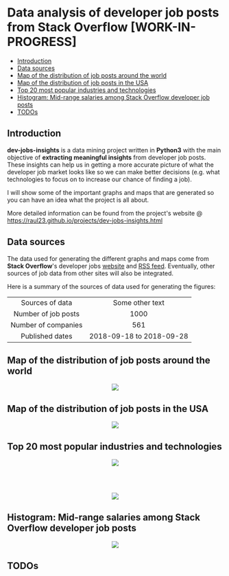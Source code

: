 # Data analysis of developer job posts from Stack Overflow [WORK-IN-PROGRESS]

<!-- TOC depthFrom:2 depthTo:6 withLinks:1 updateOnSave:1 orderedList:0 -->

- [Introduction](#introduction)
- [Data sources](#data-sources)
- [Map of the distribution of job posts around the world](#map-of-the-distribution-of-job-posts-around-the-world)
- [Map of the distribution of job posts in the USA](#map-of-the-distribution-of-job-posts-in-the-usa)
- [Top 20 most popular industries and technologies](#top-20-most-popular-industries-and-technologies)
- [Histogram: Mid-range salaries among Stack Overflow developer job posts](#histogram-mid-range-salaries-among-stack-overflow-developer-job-posts)
- [TODOs](#todos)

<!-- /TOC -->


## Introduction
**dev-jobs-insights** is a data mining project written in **Python3** with the
main objective of **extracting meaningful insights** from developer job posts.
These insights can help us in getting a more accurate picture of what the
developer job market looks like so we can make better decisions (e.g. what
technologies to focus on to increase our chance of finding a job).

I will show some of the important graphs and maps that are generated so you can
have an idea what the project is all about.

More detailed information can be found from the project's website @
https://raul23.github.io/projects/dev-jobs-insights.html

## Data sources
The data used for generating the different graphs and maps come from **Stack
Overflow**'s developer jobs [website](https://stackoverflow.com/jobs) and
[RSS feed](https://stackoverflow.com/jobs/feed). Eventually, other sources of
job data from other sites will also be integrated.

Here is a summary of the sources of data used for generating the figures:  

<table align="center">
    <tr>
        <td align="center">Sources of data</td>
        <td align="center">Some other text</td>
    </tr>
    <tr>
        <td align="center">Number of job posts</td>
        <td align="center">1000</td>
    </tr>
    <tr>
        <td align="center">Number of companies</td>
        <td align="center">561</td>
    </tr>
    <tr>
        <td align="center">Published dates</td>
        <td align="center">2018-09-18 to 2018-09-28</td>
    </tr>
</table>

## Map of the distribution of job posts around the world
<p align="center"><img src="https://bit.ly/2OvqmLG"/></p>
<p align="center"></p>

## Map of the distribution of job posts in the USA
<p align="center"><img src="https://bit.ly/2yeqN2W"/></p>
<p align="center"></p>

## Top 20 most popular industries and technologies
<p align="center"><img src="https://bit.ly/2P87UG2"/></p>
<p align="center"></p>

<br/>
<br/>

<p align="center"><img src="https://bit.ly/2QsCMRL"/></p>
<p align="center"></p>

## Histogram: Mid-range salaries among Stack Overflow developer job posts
<p align="center"><img src="https://bit.ly/2xYAbs2"/></p>
<p align="center"></p>

## TODOs
